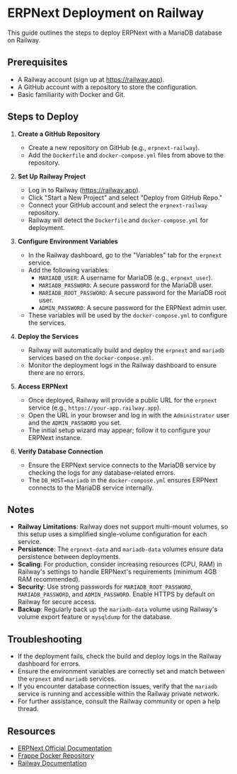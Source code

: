 # ERPNext Deployment on Railway

This guide outlines the steps to deploy ERPNext with a MariaDB database on Railway.

## Prerequisites
- A Railway account (sign up at https://railway.app).
- A GitHub account with a repository to store the configuration.
- Basic familiarity with Docker and Git.

## Steps to Deploy

1. **Create a GitHub Repository**
   - Create a new repository on GitHub (e.g., `erpnext-railway`).
   - Add the `Dockerfile` and `docker-compose.yml` files from above to the repository.

2. **Set Up Railway Project**
   - Log in to Railway (https://railway.app).
   - Click "Start a New Project" and select "Deploy from GitHub Repo."
   - Connect your GitHub account and select the `erpnext-railway` repository.
   - Railway will detect the `Dockerfile` and `docker-compose.yml` for deployment.

3. **Configure Environment Variables**
   - In the Railway dashboard, go to the "Variables" tab for the `erpnext` service.
   - Add the following variables:
     - `MARIADB_USER`: A username for MariaDB (e.g., `erpnext_user`).
     - `MARIADB_PASSWORD`: A secure password for the MariaDB user.
     - `MARIADB_ROOT_PASSWORD`: A secure password for the MariaDB root user.
     - `ADMIN_PASSWORD`: A secure password for the ERPNext admin user.
   - These variables will be used by the `docker-compose.yml` to configure the services.

4. **Deploy the Services**
   - Railway will automatically build and deploy the `erpnext` and `mariadb` services based on the `docker-compose.yml`.
   - Monitor the deployment logs in the Railway dashboard to ensure there are no errors.

5. **Access ERPNext**
   - Once deployed, Railway will provide a public URL for the `erpnext` service (e.g., `https://your-app.railway.app`).
   - Open the URL in your browser and log in with the `Administrator` user and the `ADMIN_PASSWORD` you set.
   - The initial setup wizard may appear; follow it to configure your ERPNext instance.

6. **Verify Database Connection**
   - Ensure the ERPNext service connects to the MariaDB service by checking the logs for any database-related errors.
   - The `DB_HOST=mariadb` in the `docker-compose.yml` ensures ERPNext connects to the MariaDB service internally.

## Notes
- **Railway Limitations**: Railway does not support multi-mount volumes, so this setup uses a simplified single-volume configuration for each service.[](https://station.railway.com/questions/how-to-deploy-erp-next-in-railway-2af65025)
- **Persistence**: The `erpnext-data` and `mariadb-data` volumes ensure data persistence between deployments.
- **Scaling**: For production, consider increasing resources (CPU, RAM) in Railway's settings to handle ERPNext's requirements (minimum 4GB RAM recommended).[](https://www.digitalocean.com/community/tutorials/how-to-install-an-erpnext-stack-on-ubuntu-20-04)
- **Security**: Use strong passwords for `MARIADB_ROOT_PASSWORD`, `MARIADB_PASSWORD`, and `ADMIN_PASSWORD`. Enable HTTPS by default on Railway for secure access.[](http://clefincode.com/blog/global-digital-vibes/en/implementing-end-to-end-logistics-in-erp-systems-the-erpnext-approach)
- **Backup**: Regularly back up the `mariadb-data` volume using Railway's volume export feature or `mysqldump` for the database.

## Troubleshooting
- If the deployment fails, check the build and deploy logs in the Railway dashboard for errors.[](https://docs.railway.com/quick-start)
- Ensure the environment variables are correctly set and match between the `erpnext` and `mariadb` services.
- If you encounter database connection issues, verify that the `mariadb` service is running and accessible within the Railway private network.[](https://docs.railway.com/guides/build-a-database-service)
- For further assistance, consult the Railway community or open a help thread.[](https://docs.railway.com/quick-start)

## Resources
- [ERPNext Official Documentation](https://docs.erpnext.com/)
- [Frappe Docker Repository](https://github.com/frappe/frappe_docker)
- [Railway Documentation](https://docs.railway.app/)
